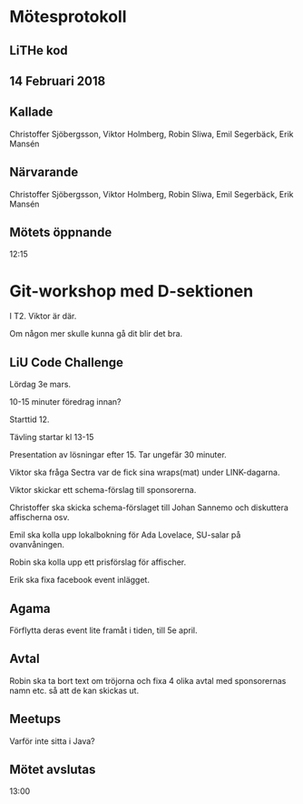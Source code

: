 # Mötesprotokoll
## LiTHe kod
## 14 Februari 2018

## Kallade
Christoffer Sjöbergsson, Viktor Holmberg, Robin Sliwa, Emil Segerbäck, Erik Mansén

## Närvarande
Christoffer Sjöbergsson, Viktor Holmberg, Robin Sliwa, Emil Segerbäck, Erik Mansén

## Mötets öppnande
12:15

# Git-workshop med D-sektionen
I T2. Viktor är där.

Om någon mer skulle kunna gå dit blir det bra.

## LiU Code Challenge
Lördag 3e mars.

10-15 minuter föredrag innan?

Starttid 12.

Tävling startar kl 13-15

Presentation av lösningar efter 15. Tar ungefär 30 minuter.

Viktor ska fråga Sectra var de fick sina wraps(mat) under LINK-dagarna.

Viktor skickar ett schema-förslag till sponsorerna.

Christoffer ska skicka schema-förslaget till Johan Sannemo och diskuttera affischerna osv.

Emil ska kolla upp lokalbokning för Ada Lovelace, SU-salar på ovanvåningen.

Robin ska kolla upp ett prisförslag för affischer.

Erik ska fixa facebook event inlägget.

## Agama
Förflytta deras event lite framåt i tiden, till 5e april.

## Avtal
Robin ska ta bort text om tröjorna och fixa 4 olika avtal med sponsorernas namn etc. så att de kan skickas ut.

## Meetups
Varför inte sitta i Java?

## Mötet avslutas
13:00

